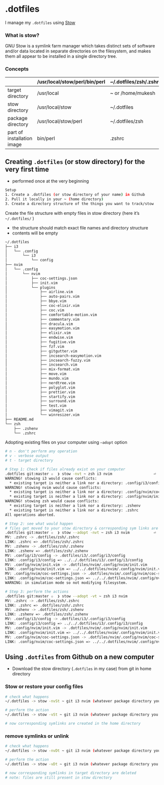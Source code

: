 # .dotfiles

I manage my `.dotfiles` using [Stow](https://www.gnu.org/software/stow/manual/stow.html)

### What is stow?

GNU Stow is a symlink farm manager which takes distinct sets of software and/or data located in separate directories on the filesystem, and makes them all appear to be installed in a single directory tree.

### Concepts

|  | /usr/local/stow/perl/bin/perl | ~/.dotfiles/zsh/.zshrc |
| --- | --- | --- |
| target directory | /usr/local | ~ or /home/mukesh |
| stow directory | /usr/local/stow | ~/.dotfiles |
| package directory | /usr/local/stow/perl | ~/.dotfiles/zsh |
| part of installation image | bin/perl | .zshrc |

## Creating `.dotfiles` (or stow directory) for the very first time

- performed once at the very beginning

```bash
Setup
1. Create a .dotfiles (or stow directory of your name) in Github
2. Pull it locally in your ~ (home directory)
3. Create a directory structure of the things you want to track/stow
```

Create the file structure with empty files in stow directory (here it’s `~/.dotfiles/` )

- the structure should match exact file names and directory structure
- contents will be empty

```bash
~/.dotfiles
├── i3
│   └── .config
│       └── i3
│           └── config
├── nvim
│   └── .config
│       └── nvim
│           ├── coc-settings.json
│           ├── init.vim
│           └── plugins
│               ├── airline.vim
│               ├── auto-pairs.vim
│               ├── bbye.vim
│               ├── coc-elixir.vim
│               ├── coc.vim
│               ├── comfortable-motion.vim
│               ├── commentary.vim
│               ├── dracula.vim
│               ├── easymotion.vim
│               ├── elixir.vim
│               ├── endwise.vim
│               ├── fugitive.vim
│               ├── fzf.vim
│               ├── gitgutter.vim
│               ├── incsearch-easymotion.vim
│               ├── incsearch-fuzzy.vim
│               ├── incsearch.vim
│               ├── mix-format.vim
│               ├── move.vim
│               ├── mundo.vim
│               ├── nerdtree.vim
│               ├── polyglot.vim
│               ├── prettier.vim
│               ├── startify.vim
│               ├── surround.vim
│               ├── test.vim
│               ├── vimagit.vim
│               └── winresizer.vim
├── README.md
└── zsh
    ├── .zshenv
    └── .zshrc
```

Adopting existing files on your computer using `—adopt` option

```bash
# n - don't perform any operation
# v - verbose output
# t - target directory

# Step 1: Check if files already exist on your computer
.dotfiles git:master ✩  ❯ stow -nvt ~ zsh i3 nvim                   ⏎
WARNING! stowing i3 would cause conflicts:
  * existing target is neither a link nor a directory: .config/i3/config
WARNING! stowing nvim would cause conflicts:
  * existing target is neither a link nor a directory: .config/nvim/coc-settings.json
  * existing target is neither a link nor a directory: .config/nvim/init.vim
WARNING! stowing zsh would cause conflicts:
  * existing target is neither a link nor a directory: .zshenv
  * existing target is neither a link nor a directory: .zshrc
All operations aborted.

# Step 2: see what would happen
# files get moved to your stow directory & corresponding sym links are created in the home directory
.dotfiles git:master ✩  ❯ stow --adopt -nvt ~ zsh i3 nvim           ⏎
MV: .zshrc -> .dotfiles/zsh/.zshrc
LINK: .zshrc => .dotfiles/zsh/.zshrc
MV: .zshenv -> .dotfiles/zsh/.zshenv
LINK: .zshenv => .dotfiles/zsh/.zshenv
MV: .config/i3/config -> .dotfiles/i3/.config/i3/config
LINK: .config/i3/config => ../../.dotfiles/i3/.config/i3/config
MV: .config/nvim/init.vim -> .dotfiles/nvim/.config/nvim/init.vim
LINK: .config/nvim/init.vim => ../../.dotfiles/nvim/.config/nvim/init.vim
MV: .config/nvim/coc-settings.json -> .dotfiles/nvim/.config/nvim/coc-settings.json
LINK: .config/nvim/coc-settings.json => ../../.dotfiles/nvim/.config/nvim/coc-settings.json
WARNING: in simulation mode so not modifying filesystem.

# Step 3: perform the actions
.dotfiles git:master ✩  ❯ stow --adopt -vt ~ zsh i3 nvim
MV: .zshrc -> .dotfiles/zsh/.zshrc
LINK: .zshrc => .dotfiles/zsh/.zshrc
MV: .zshenv -> .dotfiles/zsh/.zshenv
LINK: .zshenv => .dotfiles/zsh/.zshenv
MV: .config/i3/config -> .dotfiles/i3/.config/i3/config
LINK: .config/i3/config => ../../.dotfiles/i3/.config/i3/config
MV: .config/nvim/init.vim -> .dotfiles/nvim/.config/nvim/init.vim
LINK: .config/nvim/init.vim => ../../.dotfiles/nvim/.config/nvim/init.vim
MV: .config/nvim/coc-settings.json -> .dotfiles/nvim/.config/nvim/coc-settings.json
LINK: .config/nvim/coc-settings.json => ../../.dotfiles/nvim/.config/nvim/coc-settings.json
```

## Using `.dotfiles` from Github on a new computer

- Download the stow directory (`.dotfiles` in my case) from git in home directory

### Stow or restore your config files

```bash
# check what happens
~/.dotfiles -> stow -nvSt ~ git i3 nvim (whatever package directory you have)

# perform the action
~/.dotfiles -> stow -vSt ~ git i3 nvim (whatever package directory you have)

# now corresponding symlinks are created in the home directory
```

### remove symlinks or unlink

```bash
# check what happens
~/.dotfiles -> stow -nvDt ~ git i3 nvim (whatever package directory you have)

# perform the action
~/.dotfiles -> stow -vDt ~ git i3 nvim (whatever package directory you have)

# now corresponding symlinks in target directory are deleted
# note: files are still present in stow directory
```
